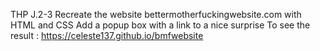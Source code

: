 THP J.2-3
Recreate the website bettermotherfuckingwebsite.com with HTML and CSS
Add a popup box with a link to a nice surprise
To see the result : https://celeste137.github.io/bmfwebsite
